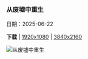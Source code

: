 ### 从废墟中重生

日期：2025-06-22

**下载**  |  [1920x1080](https://cn.bing.com/th?id=OHR.DresdenElbe_ZH-CN8776977800_1920x1080.jpg)  |  [3840x2160](https://cn.bing.com/th?id=OHR.DresdenElbe_ZH-CN8776977800_UHD.jpg)

![从废墟中重生](https://cn.bing.com/th?id=OHR.DresdenElbe_ZH-CN8776977800_1920x1080.jpg "德累斯顿易北河谷, 德国 (© Sean Pavone/Getty Images)")

